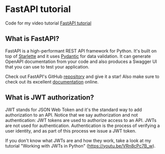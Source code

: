 # FastAPI tutorial

Code for my video tutorial [FastAPI tutorial](https://youtu.be/GRD3z95vs-A)

## What is FastAPI?

FastAPI is a high-performant REST API framework for Python. It's built on top of 
[Starlette](https://www.starlette.io/) and it uses [Pydantic](https://pydantic-docs.helpmanual.io/) 
for data validation. It can generate OpenAPI documentation from your code and also produces 
a Swagger UI that you can use to test your application.

Check out FastAPI's GitHub [repository](https://github.com/tiangolo/fastapi) and give it a 
star! Also make sure to check out its excellent [documentation](https://fastapi.tiangolo.com/) online.

## What is JWT authorization?

JWT stands for JSON Web Token and it's the standard way to add authorization to an API. Notice that we say 
authorization and not authentication: JWT tokens are used to authorize access to an API. JWTs are not used 
for authentication. Authentication is the process of verifying a user identity, and as part of this process 
we issue a JWT token.

If you don't know what JWTs are and how they work, take a look at my tutorial "Working with JWTs in Python" 
(https://youtu.be/VRn8cPc7B_w).
